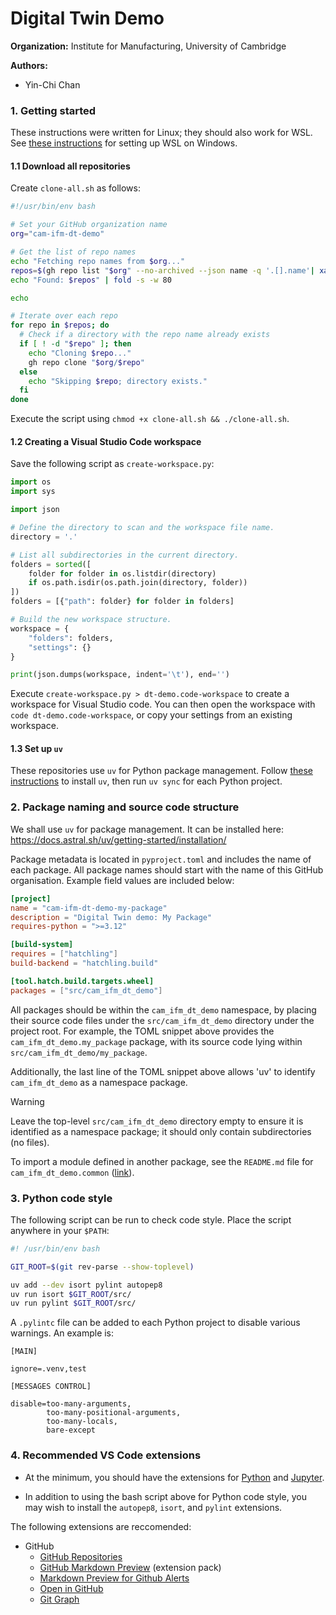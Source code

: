 # Digital Twin Demo

**Organization:** Institute for Manufacturing, University of Cambridge

**Authors:**
  - Yin-Chi Chan

### 1. Getting started

These instructions were written for Linux; they should also work for WSL. See [these instructions](https://learn.microsoft.com/en-us/windows/wsl/install) for setting up WSL on Windows.

#### 1.1 Download all repositories

Create `clone-all.sh` as follows:

```bash
#!/usr/bin/env bash

# Set your GitHub organization name
org="cam-ifm-dt-demo"

# Get the list of repo names
echo "Fetching repo names from $org..."
repos=$(gh repo list "$org" --no-archived --json name -q '.[].name'| xargs echo)
echo "Found: $repos" | fold -s -w 80

echo

# Iterate over each repo
for repo in $repos; do
  # Check if a directory with the repo name already exists
  if [ ! -d "$repo" ]; then
    echo "Cloning $repo..."
    gh repo clone "$org/$repo"
  else
    echo "Skipping $repo; directory exists."
  fi
done
```

Execute the script using `chmod +x clone-all.sh && ./clone-all.sh`.

#### 1.2 Creating a Visual Studio Code workspace

Save the following script as `create-workspace.py`:

```py
import os
import sys

import json

# Define the directory to scan and the workspace file name.
directory = '.'

# List all subdirectories in the current directory.
folders = sorted([
    folder for folder in os.listdir(directory)
    if os.path.isdir(os.path.join(directory, folder))
])
folders = [{"path": folder} for folder in folders]

# Build the new workspace structure.
workspace = {
    "folders": folders,
    "settings": {}
}

print(json.dumps(workspace, indent='\t'), end='')
```

Execute `create-workspace.py > dt-demo.code-workspace` to create a workspace for Visual Studio code.  You can then open the workspace with `code dt-demo.code-workspace`, or copy your settings from an existing workspace.

#### 1.3 Set up `uv`

These repositories use `uv` for Python package management. Follow [these instructions](https://docs.astral.sh/uv/getting-started/installation/) to install `uv`, then run `uv sync` for each Python project.

### 2. Package naming and source code structure

We shall use `uv` for package management.  It can be installed here: <https://docs.astral.sh/uv/getting-started/installation/>

Package metadata is located in `pyproject.toml` and includes the name of each package. All package names should start with the name of this GitHub organisation. Example field values are included below:

```toml
[project]
name = "cam-ifm-dt-demo-my-package"
description = "Digital Twin demo: My Package"
requires-python = ">=3.12"

[build-system]
requires = ["hatchling"]
build-backend = "hatchling.build"

[tool.hatch.build.targets.wheel]
packages = ["src/cam_ifm_dt_demo"]
```

All packages should be within the `cam_ifm_dt_demo` namespace, by placing their source code files under the `src/cam_ifm_dt_demo` directory under the project root.  For example, the TOML snippet above provides the `cam_ifm_dt_demo.my_package` package, with its source code lying within `src/cam_ifm_dt_demo/my_package`.

Additionally, the last line of the TOML snippet above allows 'uv' to identify `cam_ifm_dt_demo` as a namespace package.

> [!warning]
> Leave the top-level `src/cam_ifm_dt_demo` directory empty to ensure it is identified as a namespace package; it should only contain subdirectories (no files).

To import a module defined in another package, see the `README.md` file for `cam_ifm_dt_demo.common` ([link](https://github.com/cam-ifm-dt-demo/common)).

### 3. Python code style

The following script can be run to check code style.  Place the script anywhere in your `$PATH`:

```bash
#! /usr/bin/env bash

GIT_ROOT=$(git rev-parse --show-toplevel)

uv add --dev isort pylint autopep8
uv run isort $GIT_ROOT/src/
uv run pylint $GIT_ROOT/src/
```

A `.pylintc` file can be added to each Python project to disable various warnings. An example is:

```
[MAIN]

ignore=.venv,test

[MESSAGES CONTROL]

disable=too-many-arguments,
        too-many-positional-arguments,
        too-many-locals,
        bare-except
```

### 4. Recommended VS Code extensions

- At the minimum, you should have the extensions for [Python](https://marketplace.visualstudio.com/items?itemName=ms-python.python) and [Jupyter](https://marketplace.visualstudio.com/items?itemName=ms-toolsai.jupyter).

- In addition to using the bash script above for Python code style, you may wish to install the `autopep8`, `isort`, and `pylint` extensions.

The following extensions are reccomended:

- GitHub
  - [GitHub Repositories](https://marketplace.visualstudio.com/items?itemName=GitHub.remotehub)
  - [GitHub Markdown Preview](http://marketplace.visualstudio.com/items?itemName=bierner.github-markdown-preview) (extension pack)
  - [Markdown Preview for Github Alerts](https://marketplace.visualstudio.com/items?itemName=yahyabatulu.vscode-markdown-alert)
  - [Open in GitHub](https://marketplace.visualstudio.com/items?itemName=fabiospampinato.vscode-open-in-github)
  - [Git Graph](http://marketplace.visualstudio.com/items?itemName=mhutchie.git-graph)